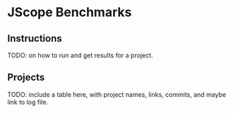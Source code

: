 # JScope Benchmarks

## Instructions 
TODO: on how to run and get results for a project.


## Projects

TODO: include a table here, with project names, links, commits, and maybe link to log file.